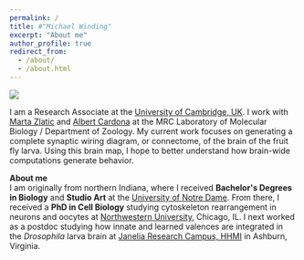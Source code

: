 ```yaml
---
permalink: /
title: #"Michael Winding"
excerpt: "About me"
author_profile: true
redirect_from: 
  - /about/
  - /about.html
---
```


![](/images/rainbow_connectome.png)

I am a Research Associate at the [University of Cambridge, UK](https://www.zoo.cam.ac.uk/). I work with [Marta Zlatic](https://www2.mrc-lmb.cam.ac.uk/group-leaders/t-to-z/marta-zlatic/) and [Albert Cardona](https://www2.mrc-lmb.cam.ac.uk/group-leaders/a-to-g/albert-cardona/) at the MRC Laboratory of Molecular Biology / Department of Zoology. My current work focuses on generating a complete synaptic wiring diagram, or connectome, of the brain of the fruit fly larva. Using this brain map, I hope to better understand how brain-wide computations generate behavior.


**About me**\
I am originally from northern Indiana, where I received **Bachelor's Degrees in Biology** and **Studio Art** at the [University of Notre Dame](https://biology.nd.edu/). From there, I received a **PhD in Cell Biology** studying cytoskeleton rearrangement in neurons and oocytes at [Northwestern University](https://www.feinberg.northwestern.edu/sites/dgp/index.html), Chicago, IL. I next worked as a postdoc studying how innate and learned valences are integrated in the *Drosophila* larva brain at [Janelia Research Campus, HHMI](https://www.janelia.org/) in Ashburn, Virginia.
